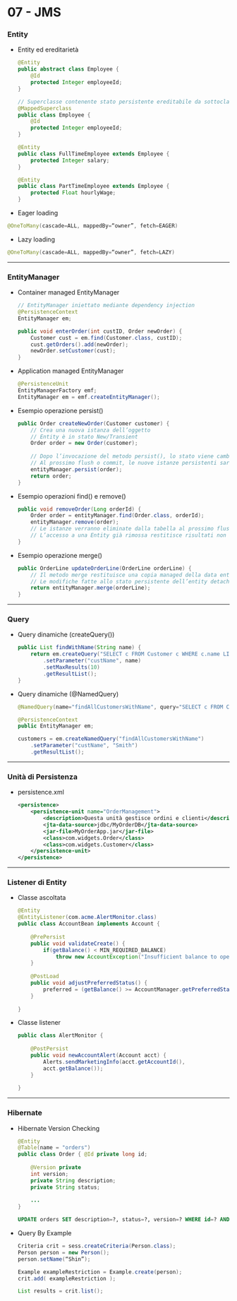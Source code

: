 # 07 - JMS


### Entity

- Entity ed ereditarietà
    ```java
    @Entity
    public abstract class Employee {
        @Id
        protected Integer employeeId;
    }
    
    // Superclasse contenente stato persistente ereditabile da sottoclassi Entity
    @MappedSuperclass
    public class Employee {
        @Id
        protected Integer employeeId;
    }
    
    @Entity
    public class FullTimeEmployee extends Employee {
        protected Integer salary;
    }
    
    @Entity
    public class PartTimeEmployee extends Employee {
        protected Float hourlyWage;
    }
    ```
- Eager loading
```java
@OneToMany(cascade=ALL, mappedBy=“owner”, fetch=EAGER)
```
- Lazy loading
```java
@OneToMany(cascade=ALL, mappedBy=“owner”, fetch=LAZY)
```

---

### EntityManager

- Container managed EntityManager
    ```java
    // EntityManager iniettato mediante dependency injection
    @PersistenceContext
    EntityManager em;

    public void enterOrder(int custID, Order newOrder) {
        Customer cust = em.find(Customer.class, custID);
        cust.getOrders().add(newOrder);
        newOrder.setCustomer(cust);
    }
    ```
- Application managed EntityManager
    ```java
    @PersistenceUnit
    EntityManagerFactory emf;
    EntityManager em = emf.createEntityManager();
    ```
- Esempio operazione persist()
    ```java
    public Order createNewOrder(Customer customer) {
        // Crea una nuova istanza dell’oggetto
        // Entity è in stato New/Transient
        Order order = new Order(customer);
        
        // Dopo l’invocazione del metodo persist(), lo stato viene cambiato in managed
        // Al prossimo flush o commit, le nuove istanze persistenti saranno inserite nella tabella del DB
        entityManager.persist(order);
        return order;
    }
    ```
- Esempio operazioni find() e remove()
    ```java
    public void removeOrder(Long orderId) {
        Order order = entityManager.find(Order.class, orderId);
        entityManager.remove(order);
        // Le istanze verranno eliminate dalla tabella al prossimo flush o commit
        // L’accesso a una Entity già rimossa restitisce risultati non definiti
    }
    ```
- Esempio operazione merge()
    ```java
    public OrderLine updateOrderLine(OrderLine orderLine) {
        // Il metodo merge restituisce una copia managed della data entity di tipo detached
        // Le modifiche fatte allo stato persistente dell’entity detached sono applicate a questa istanza managed
        return entityManager.merge(orderLine);
    }
    ```

---

### Query

- Query dinamiche (createQuery())
    ```java
    public List findWithName(String name) {
        return em.createQuery("SELECT c FROM Customer c WHERE c.name LIKE :custName")
            .setParameter("custName", name)
            .setMaxResults(10)
            .getResultList();
    }
    ```
- Query dinamiche (@NamedQuery)
    ```java
    @NamedQuery(name="findAllCustomersWithName", query="SELECT c FROM Customer c WHERE c.name LIKE :custName")
    
    @PersistenceContext
    public EntityManager em;
    
    customers = em.createNamedQuery("findAllCustomersWithName")
        .setParameter("custName", "Smith")
        .getResultList();
    ```

---

### Unità di Persistenza

- persistence.xml
    ```xml
    <persistence>
        <persistence-unit name="OrderManagement">
            <description>Questa unità gestisce ordini e clienti</description>
            <jta-data-source>jdbc/MyOrderDB</jta-data-source>
            <jar-file>MyOrderApp.jar</jar-file>
            <class>com.widgets.Order</class>
            <class>com.widgets.Customer</class>
        </persistence-unit>
    </persistence>
    ```

---

### Listener di Entity

- Classe ascoltata
    ```java
    @Entity
    @EntityListener(com.acme.AlertMonitor.class)
    public class AccountBean implements Account {
        
        @PrePersist
        public void validateCreate() {
            if(getBalance() < MIN_REQUIRED_BALANCE)
                throw new AccountException("Insufficient balance to open an account");
        }
        
        @PostLoad
        public void adjustPreferredStatus() {
            preferred = (getBalance() >= AccountManager.getPreferredStatusLevel());
        }
        
    }
    ```
- Classe listener
    ```java
    public class AlertMonitor {
        
        @PostPersist
        public void newAccountAlert(Account acct) {
            Alerts.sendMarketingInfo(acct.getAccountId(),
            acct.getBalance());
        }
        
    }
    ```

---

### Hibernate

- Hibernate Version Checking
    ```java
    @Entity
    @Table(name = "orders")
    public class Order { @Id private long id;
        
        @Version private
        int version;
        private String description;
        private String status;
        
        ...
    }
    ```
    ```sql
    UPDATE orders SET description=?, status=?, version=? WHERE id=? AND version=?
    ```
- Query By Example
    ```java
    Criteria crit = sess.createCriteria(Person.class);
    Person person = new Person();
    person.setName(“Shin”);
    
    Example exampleRestriction = Example.create(person);
    crit.add( exampleRestriction );
    
    List results = crit.list();
    ```